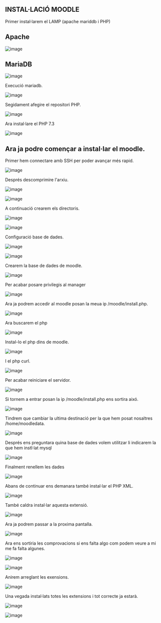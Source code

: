 ## INSTAL·LACIÓ MOODLE

Primer instal·larem el LAMP (apache mariddb i PHP) 
## Apache
![image](https://user-images.githubusercontent.com/114423054/204297735-9024b033-a9a2-4e16-8b4f-04c58187bcd6.png)

## MariaDB
![image](https://user-images.githubusercontent.com/114423054/204298167-39e30ed8-871d-40a5-9900-a14bd8b2bb48.png)

Execució mariadb.

![image](https://user-images.githubusercontent.com/114423054/204298796-27032dfe-b106-4992-8539-d47217532c21.png)

Segidament afegire el repositori PHP.

![image](https://user-images.githubusercontent.com/114423054/204299456-ddcb34b1-5df1-4e72-9043-d86358b8a7d9.png)

Ara instal·lare el PHP 7.3

![image](https://user-images.githubusercontent.com/114423054/204299695-80e09595-1d6a-4c23-89ff-b1e77116a38e.png)

## Ara ja podre començar a instal·lar el moodle.

Primer hem connectare amb SSH per poder avançar més rapid.

![image](https://user-images.githubusercontent.com/114423054/204300667-35948553-445f-4cee-84f0-368bcfdbb581.png)

Després descomprimire l'arxiu.

![image](https://user-images.githubusercontent.com/114423054/204301377-44a395b3-8713-44fb-a17a-777b0d373258.png)

![image](https://user-images.githubusercontent.com/114423054/204301457-4a7f5f58-6f0f-4386-bc41-97b825840565.png)

A continuació crearem els directoris.

![image](https://user-images.githubusercontent.com/114423054/204301945-47916e14-e1cf-481e-b50a-490d9f5bf05f.png)

![image](https://user-images.githubusercontent.com/114423054/204302421-6112e346-e2bd-4ac1-9332-78169bd94806.png)

Configuració base de dades.

![image](https://user-images.githubusercontent.com/114423054/204302694-cab2f39b-e4e2-4c99-a5ea-20055d45f408.png)

![image](https://user-images.githubusercontent.com/114423054/204302886-ad89f1f7-3a08-4873-ad5c-4e964e4948de.png)

Crearem la base de dades de moodle.

![image](https://user-images.githubusercontent.com/114423054/204303186-c58713f3-4486-4fbd-84a9-c11155b98a7d.png)

Per acabar posare privilegis al manager 

![image](https://user-images.githubusercontent.com/114423054/204303688-89afaf21-89cb-454a-baac-954978e6e45b.png)

Ara ja podrem accedir al moodle posan la meua ip /moodle/install.php.

![image](https://user-images.githubusercontent.com/114423054/204304379-c3d814f5-c00f-42df-af58-1be2ae87229c.png)

Ara buscarem el php 

![image](https://user-images.githubusercontent.com/114423054/204305581-c06e2343-3085-4416-a26b-c846a3a68b24.png)

Instal-lo el php dins de moodle.

![image](https://user-images.githubusercontent.com/114423054/204305751-75ac9071-a25b-48bb-b505-c555ea9f4ae6.png)

I el php curl.

![image](https://user-images.githubusercontent.com/114423054/204305991-6285d510-665c-4789-9eb6-e509698435e1.png)

Per acabar reiniciare el servidor.

![image](https://user-images.githubusercontent.com/114423054/204306189-333b3766-c9aa-449e-ab70-700eb348c6a0.png)

Si tornem a entrar posan la ip /moodle/install.php
ens sortira aixó.

![image](https://user-images.githubusercontent.com/114423054/204332963-65eaffad-bf72-49b2-bb80-607fffe4c942.png)

Tindrem que cambiar la ultima destinació per la que hem posat nosaltres /home/moodledata.

![image](https://user-images.githubusercontent.com/114423054/204333295-198393a5-852b-4fb4-ab48-d419b5acc37b.png)

Després ens preguntara quina base de dades volem utilitzar li indicarem la que hem instl·lat mysql

![image](https://user-images.githubusercontent.com/114423054/204334331-288cf6d5-ec1e-4c73-a183-36e50fc64c3e.png)

Finalment renellem les dades 

![image](https://user-images.githubusercontent.com/114423054/204334769-884a6962-a1b9-4ee3-9bf0-5c03af94f81c.png)

Abans de continuar ens demanara també instal·lar el PHP XML.

![image](https://user-images.githubusercontent.com/114423054/204346986-5f9824c9-ad77-4e8e-91d0-e911eb9eb352.png)

També caldra instal·lar aquesta extensió.

![image](https://user-images.githubusercontent.com/114423054/204347272-00b4d8df-f5f8-4a74-a72c-3fe4ceea754a.png)

Ara ja podrem passar a la proxima pantalla.

![image](https://user-images.githubusercontent.com/114423054/204347649-a28edfe0-4f12-4c5c-b833-004d2e3b4b25.png)

Ara ens sortiria les comprovacions si ens falta algo com podem veure a mi me fa falta algunes.

![image](https://user-images.githubusercontent.com/114423054/204348690-ecf491e3-c091-48b4-98b5-b6354df0e78a.png)

![image](https://user-images.githubusercontent.com/114423054/204348639-2aa1002d-fc1b-416b-b643-00712ef5bd54.png)

Anirem arreglant les exensions.

![image](https://user-images.githubusercontent.com/114423054/204348856-f6b4c17f-c0ac-4965-8896-877b31c49e93.png)

Una vegada instal·lats totes les extensions i tot correcte ja estarà.

![image](https://user-images.githubusercontent.com/114423054/204352477-873f1286-d3bf-482a-ac92-a1bf4ad411e5.png)

![image](https://user-images.githubusercontent.com/114423054/204352514-d2da8125-2ff7-4517-babd-68604680e6ce.png)


